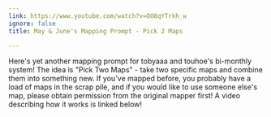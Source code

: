 ```yaml
---
link: https://www.youtube.com/watch?v=OO8qYTrkh_w
ignore: false
title: May & June's Mapping Prompt - Pick 2 Maps

---
```


Here's yet another mapping prompt for tobyaaa and touhoe's bi-monthly system! The idea is "Pick Two Maps" - take two specific maps and combine them into something new. If you've mapped before, you probably have a load of maps in the scrap pile, and if you would like to use someone else's map, please obtain permission from the original mapper first! A video describing how it works is linked below!